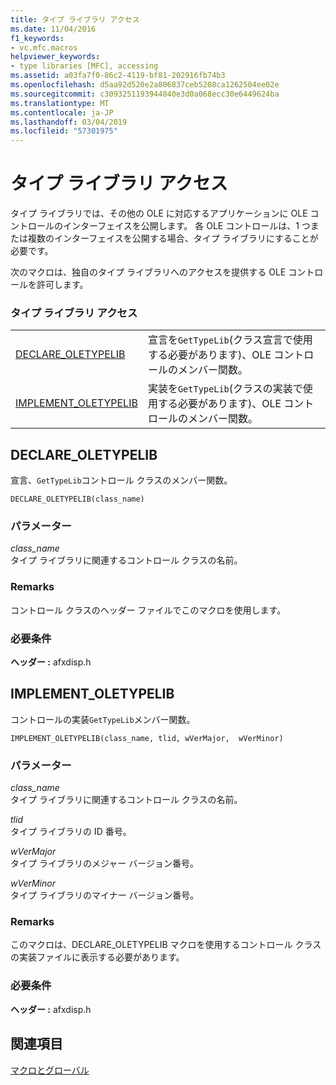 ```yaml
---
title: タイプ ライブラリ アクセス
ms.date: 11/04/2016
f1_keywords:
- vc.mfc.macros
helpviewer_keywords:
- type libraries [MFC], accessing
ms.assetid: a03fa7f0-86c2-4119-bf81-202916fb74b3
ms.openlocfilehash: d5aa92d520e2a806837ceb5208ca1262504ee02e
ms.sourcegitcommit: c3093251193944840e3d0a068ecc30e6449624ba
ms.translationtype: MT
ms.contentlocale: ja-JP
ms.lasthandoff: 03/04/2019
ms.locfileid: "57301975"
---
```

# <a name="type-library-access"></a>タイプ ライブラリ アクセス

タイプ ライブラリでは、その他の OLE に対応するアプリケーションに OLE コントロールのインターフェイスを公開します。 各 OLE コントロールは、1 つまたは複数のインターフェイスを公開する場合、タイプ ライブラリにすることが必要です。

次のマクロは、独自のタイプ ライブラリへのアクセスを提供する OLE コントロールを許可します。

### <a name="type-library-access"></a>タイプ ライブラリ アクセス

|||
|-|-|
|[DECLARE_OLETYPELIB](#declare_oletypelib)|宣言を`GetTypeLib`(クラス宣言で使用する必要があります)、OLE コントロールのメンバー関数。|
|[IMPLEMENT_OLETYPELIB](#implement_oletypelib)|実装を`GetTypeLib`(クラスの実装で使用する必要があります)、OLE コントロールのメンバー関数。|

##  <a name="declare_oletypelib"></a>  DECLARE_OLETYPELIB

宣言、`GetTypeLib`コントロール クラスのメンバー関数。

```
DECLARE_OLETYPELIB(class_name)
```

### <a name="parameters"></a>パラメーター

*class_name*<br/>
タイプ ライブラリに関連するコントロール クラスの名前。

### <a name="remarks"></a>Remarks

コントロール クラスのヘッダー ファイルでこのマクロを使用します。

### <a name="requirements"></a>必要条件

**ヘッダー :** afxdisp.h

##  <a name="implement_oletypelib"></a>  IMPLEMENT_OLETYPELIB

コントロールの実装`GetTypeLib`メンバー関数。

```
IMPLEMENT_OLETYPELIB(class_name, tlid, wVerMajor,  wVerMinor)
```

### <a name="parameters"></a>パラメーター

*class_name*<br/>
タイプ ライブラリに関連するコントロール クラスの名前。

*tlid*<br/>
タイプ ライブラリの ID 番号。

*wVerMajor*<br/>
タイプ ライブラリのメジャー バージョン番号。

*wVerMinor*<br/>
タイプ ライブラリのマイナー バージョン番号。

### <a name="remarks"></a>Remarks

このマクロは、DECLARE_OLETYPELIB マクロを使用するコントロール クラスの実装ファイルに表示する必要があります。

### <a name="requirements"></a>必要条件

**ヘッダー :** afxdisp.h

## <a name="see-also"></a>関連項目

[マクロとグローバル](../../mfc/reference/mfc-macros-and-globals.md)
